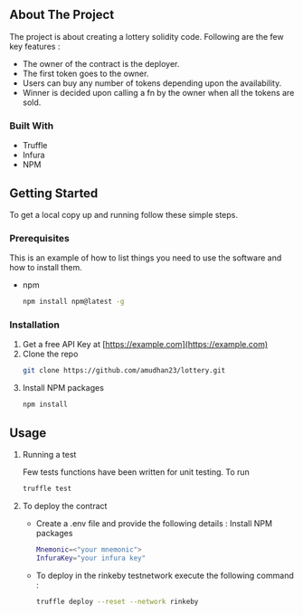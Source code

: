 
<!-- ABOUT THE PROJECT -->
## About The Project

The project is about creating a lottery solidity code.
Following are the few key features :
* The owner of the contract is the deployer.
* The first token goes to the owner.
* Users can buy any number of tokens depending upon the availability.
* Winner is decided upon calling a fn by the owner when all the tokens are sold.

### Built With

* Truffle
* Infura
* NPM



<!-- GETTING STARTED -->
## Getting Started

To get a local copy up and running follow these simple steps.

### Prerequisites

This is an example of how to list things you need to use the software and how to install them.
* npm
  ```sh
  npm install npm@latest -g
  ```

### Installation

1. Get a free API Key at [https://example.com](https://example.com)
2. Clone the repo
   ```sh
   git clone https://github.com/amudhan23/lottery.git
   ```
3. Install NPM packages
   ```sh
   npm install
   ```


<!-- USAGE EXAMPLES -->
## Usage

1. Running a test

   Few tests functions have been written for unit testing.
   To run
   ```sh
   truffle test
   ```

2. To deploy the contract
   * Create a .env file and provide the following details :
     Install NPM packages
        ```sh
        Mnemonic=<"your mnemonic">    
        InfuraKey="your infura key"
        ```
   * To deploy in the rinkeby testnetwork execute the following command :
       ```sh
       truffle deploy --reset --network rinkeby
       ```
